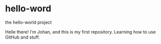 # hello-word
the hello-world project

Helle there! I'm Johan, and this is my first repository. Learning how to use GitHub and stuff.
